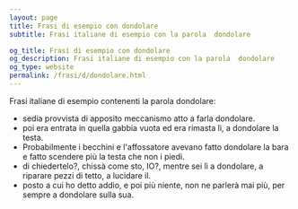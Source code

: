 ```yaml
---
layout: page
title: Frasi di esempio con dondolare 
subtitle: Frasi italiane di esempio con la parola  dondolare

og_title: Frasi di esempio con dondolare 
og_description: Frasi italiane di esempio con la parola  dondolare
og_type: website
permalink: /frasi/d/dondolare.html
---
```


Frasi italiane di esempio contenenti la parola dondolare:


- sedia provvista di apposito meccanismo atto a farla dondolare.
- poi era entrata in quella gabbia vuota ed era rimasta lì, a dondolare la testa.
- Probabilmente i becchini e l'affossatore avevano fatto dondolare la bara e fatto scendere più la testa che non i piedi.
- di chiedertelo?, chissà come sto, IO?, mentre sei lì a dondolare, a riparare pezzi di tetto, a lucidare il.
- posto a cui ho detto addio, e poi più niente, non ne parlerà mai più, per sempre a dondolare sulla sua.
